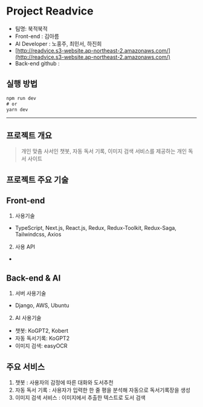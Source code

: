 # Project Readvice
- 팀명: 북적북적
- Front-end : 김아름
- AI Developer : 노홍주, 최민서, 하진희
- [http://readvice.s3-website.ap-northeast-2.amazonaws.com/](http://readvice.s3-website.ap-northeast-2.amazonaws.com/)
- Back-end github : 

## 실행 방법
```ts
npm run dev
# or
yarn dev
```
---

## 프로젝트 개요
> 개인 맞춤 사서인 챗봇, 자동 독서 기록, 이미지 검색 서비스를 제공하는 개인 독서 사이트

## 프로젝트 주요 기술

## Front-end
1. 사용기술
- TypeScript, Next.js, React.js, Redux, Redux-Toolkit, Redux-Saga, Tailwindcss, Axios

2. 사용 API
- 

## Back-end & AI
1. 서버 사용기술
- Django, AWS, Ubuntu

2. AI 사용기술
- 챗봇: KoGPT2, Kobert
- 자동 독서기록: KoGPT2
- 이미지 검색: easyOCR

## 주요 서비스
1. 챗봇 : 사용자의 감정에 따른 대화와 도서추천
2. 자동 독서 기록 : 사용자가 입력한 한 줄 평을 분석해 자동으로 독서기록장을 생성
3. 이미지 검색 서비스 : 이미지에서 추출한 텍스트로 도서 검색

